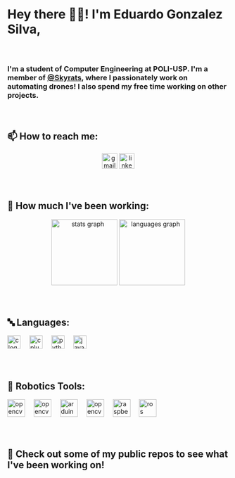 <h1 align="left">Hey there 👋🏻! I'm Eduardo Gonzalez Silva,</h1>

###

<br clear="both">

<h3 align="left">I'm a student of Computer Engineering at POLI-USP. I'm a member of <a href="https://github.com/Skyrats" target="_blank">@Skyrats</a>, where I passionately work on automating drones! I also spend my free time working on other projects.</h3>

###

<br clear="both">

<h2 align="left">📫 How to reach me:</h2>

<div align="center">
    <a href = "mailto:eduardogs313064@gmail.com"><img src="https://img.shields.io/static/v1?message=Gmail&logo=gmail&label=&color=D14836&logoColor=white&labelColor=&style=for-the-badge" height="35" alt="gmail logo"></a>
    <a href = "https://www.linkedin.com/in/eduardo-g-s/"><img src="https://img.shields.io/static/v1?message=LinkedIn&logo=linkedin&label=&color=0077B5&logoColor=white&labelColor=&style=for-the-badge" height="35" alt="linkedin logo"  /></a>
</div>

###

<br clear="both">

<h2 align="left">🥱 How much I've been working:</h2>

<div align="center">
  <img src="https://github-readme-stats.vercel.app/api?username=odraudE31&hide_title=false&hide_rank=false&show_icons=true&include_all_commits=true&count_private=true&disable_animations=false&theme=transparent&locale=en&hide_border=true&rank_icon=github" height="150" alt="stats graph"  />
  <img src="https://github-readme-stats.vercel.app/api/top-langs?username=odraudE31&exclude_repo=AE_398_Azul_Project&count_private=true&locale=en&hide_title=false&layout=compact&card_width=320&langs_count=5&theme=transparent&hide_border=true" height="150" alt="languages graph"  />
</div>

###

<br clear="both">

<h2 align="left">🔤 Languages:</h2>

<div align="left">
  <img src="https://cdn.jsdelivr.net/gh/devicons/devicon/icons/c/c-original.svg" height="30" alt="c logo"  />
  <img width="12" />
  <img src="https://cdn.jsdelivr.net/gh/devicons/devicon/icons/cplusplus/cplusplus-original.svg" height="30" alt="cplusplus logo"  />
  <img width="12" />
  <img src="https://cdn.jsdelivr.net/gh/devicons/devicon/icons/python/python-original.svg" height="30" alt="python logo"  />
  <img width="12" />
  <img src="https://cdn.jsdelivr.net/gh/devicons/devicon/icons/java/java-original.svg" height="30" alt="java logo"  />
  <img width="12" />
</div>

###

<br clear="both">

<h2 align="left">🤖 Robotics Tools:</h2>

<div align="left">
  <img src="https://cdn.jsdelivr.net/gh/devicons/devicon/icons/opencv/opencv-original.svg" height="40" alt="opencv logo"  />
  <img width="12" />
  <img src="https://cdn.jsdelivr.net/gh/devicons/devicon/icons/gazebo/gazebo-original.svg" height="40" alt="opencv logo"  />
  <img width="12" />
  <img src="https://cdn.jsdelivr.net/gh/devicons/devicon/icons/arduino/arduino-original.svg" height="40" alt="arduino logo"  />
  <img width="12" />
  <img src="https://cdn.jsdelivr.net/gh/devicons/devicon/icons/lua/lua-original.svg" height="40" alt="opencv logo"  />
  <img width="12" />
  <img src="https://cdn.jsdelivr.net/gh/devicons/devicon/icons/raspberrypi/raspberrypi-original.svg" height="40" alt="raspberrypi logo"  />
  <img width="12" />
  <img src="https://cdn.simpleicons.org/ros/22314E" height="40" alt="ros logo"  />
  <img width="12" />
</div>

###

<br clear="both">

<h2 align="left">👀 Check out some of my public repos to see what I've been working on!</h2>

###

